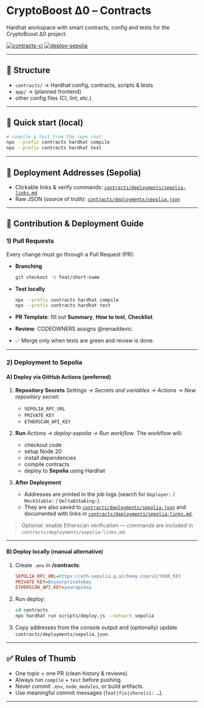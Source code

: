 # CryptoBoost Δ0 – Contracts

Hardhat workspace with smart contracts, config and tests for the CryptoBoost Δ0 project.

[![contracts-ci](https://github.com/cryptoboost-defi/cryptoboost-delta0/actions/workflows/contracts-ci.yml/badge.svg)](https://github.com/cryptoboost-defi/cryptoboost-delta0/actions/workflows/contracts-ci.yml)
[![deploy-sepolia](https://github.com/cryptoboost-defi/cryptoboost-delta0/actions/workflows/deploy-sepolia.yml/badge.svg)](https://github.com/cryptoboost-defi/cryptoboost-delta0/actions/workflows/deploy-sepolia.yml)

---

## 📂 Structure

- `contracts/` → Hardhat config, contracts, scripts & tests  
- `app/` → (planned frontend)  
- other config files (CI, lint, etc.)

---

## 🚀 Quick start (local)

```bash
# compile & test from the repo root
npx --prefix contracts hardhat compile
npx --prefix contracts hardhat test
```

---

## 🔗 Deployment Addresses (Sepolia)

* Clickable links & verify commands:
  [`contracts/deployments/sepolia-links.md`](contracts/deployments/sepolia-links.md)
* Raw JSON (source of truth):
  [`contracts/deployments/sepolia.json`](contracts/deployments/sepolia.json)

---

## 🔄 Contribution & Deployment Guide

### 1) Pull Requests

Every change must go through a Pull Request (PR):

* **Branching**

  ```bash
  git checkout -b feat/short-name
  ```
* **Test locally**

  ```bash
  npx --prefix contracts hardhat compile
  npx --prefix contracts hardhat test
  ```
* **PR Template**: fill out **Summary**, **How to test**, **Checklist**.
* **Review**: CODEOWNERS assigns @nenaddevic.
* ✅ Merge only when tests are green and review is done.

---

### 2) Deployment to Sepolia

#### A) Deploy via GitHub Actions (preferred)

1. **Repository Secrets**
   *Settings → Secrets and variables → Actions → New repository secret*:

   * `SEPOLIA_RPC_URL`
   * `PRIVATE_KEY`
   * `ETHERSCAN_API_KEY`

2. **Run**
   *Actions → deploy-sepolia → Run workflow*.
   The workflow will:

   * checkout code
   * setup Node 20
   * install dependencies
   * compile contracts
   * deploy to **Sepolia** using Hardhat

3. **After Deployment**

   * Addresses are printed in the job logs (search for `Deployer:` / `MockStable:` / `Delta0Staking:`).
   * They are also saved to
     [`contracts/deployments/sepolia.json`](contracts/deployments/sepolia.json)
     and documented with links in
     [`contracts/deployments/sepolia-links.md`](contracts/deployments/sepolia-links.md).

> Optional: enable Etherscan verification — commands are included in
> `contracts/deployments/sepolia-links.md`.

---

#### B) Deploy locally (manual alternative)

1. Create `.env` in **/contracts**:

   ```ini
   SEPOLIA_RPC_URL=https://eth-sepolia.g.alchemy.com/v2/YOUR_KEY
   PRIVATE_KEY=0xyourprivatekey
   ETHERSCAN_API_KEY=yourapikey
   ```

2. Run deploy:

   ```bash
   cd contracts
   npx hardhat run scripts/deploy.js --network sepolia
   ```

3. Copy addresses from the console output and (optionally) update
   `contracts/deployments/sepolia.json`.

---

## ✅ Rules of Thumb

* One topic = one PR (clean history & reviews).
* Always run `compile` + `test` before pushing.
* Never commit `.env`, `node_modules`, or build artifacts.
* Use meaningful commit messages (`feat|fix|chore|ci: …`).

---


